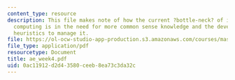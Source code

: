 ```yaml
---
content_type: resource
description: This file makes note of how the current ?bottle-neck? of intelligent
  computing is in the need for more common sense knowledge and the development of
  heuristics to manage it.
file: https://ol-ocw-studio-app-production.s3.amazonaws.com/courses/mas-961-ambient-intelligence-spring-2005/0ac11912d2d43580ceeb8ea73c3da32c_ae_week4.pdf
file_type: application/pdf
resourcetype: Document
title: ae_week4.pdf
uid: 0ac11912-d2d4-3580-ceeb-8ea73c3da32c
---
```

